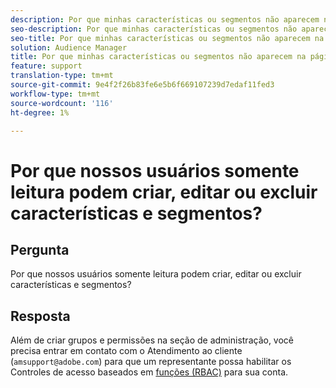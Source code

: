 ```yaml
---
description: Por que minhas características ou segmentos não aparecem na página de Relatórios de sobreposição?
seo-description: Por que minhas características ou segmentos não aparecem na página de Relatórios de sobreposição?
seo-title: Por que minhas características ou segmentos não aparecem na página de Relatórios de sobreposição?
solution: Audience Manager
title: Por que minhas características ou segmentos não aparecem na página de Relatórios de sobreposição?
feature: support
translation-type: tm+mt
source-git-commit: 9e4f2f26b83fe6e5b6f669107239d7edaf11fed3
workflow-type: tm+mt
source-wordcount: '116'
ht-degree: 1%

---
```



# Por que nossos usuários somente leitura podem criar, editar ou excluir características e segmentos?

## Pergunta

Por que nossos usuários somente leitura podem criar, editar ou excluir características e segmentos?

## Resposta

Além de criar grupos e permissões na seção de administração, você precisa entrar em contato com o Atendimento ao cliente (`amsupport@adobe.com`) para que um representante possa habilitar os Controles de acesso baseados em [funções (RBAC)](../features/administration/administration-overview.md) para sua conta.

